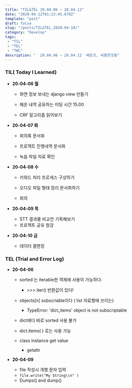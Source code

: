 ```yaml
---
title: "TIL&TEL 20.04.06 ~ 20.04.12"
date: "2020-04-12T01:23:45.678Z"
template: "post"
draft: false
slug: "/posts/TIL&TEL_2020-04-18/"
category: "Develop"
tags:
 - "TIL"
 - "TEL"
 - "TWC"
description: "  20.04.06 ~ 20.04.12  배운것, 씨름한것들"
---
```


### TIL( Today I Learned)

- **20-04-06 월**

  - 화면 정보 보내는 django view 만들기

  - 해온 내역 공유하는 미팅 시간 15:00

  - CRF 알고리즘 읽어보기

    

- **20-04-07 화**

  - 회의록 문서화

  - 프로젝트 진행내역 문서화

  - 녹음 파일 자료 확인

    

- **20-04-08 수**

  - 키워드 처리 프로세스 구상하기

  - 오디오 파일 형태 정리 문서화하기

  - 회의

    

- **20-04-09 목**

  - STT 결과물 비교안 기획해보기
  - 프로젝트 공유 청강

  

- **20-04-10 금**

  - 데이터 클렌징

###  **TEL (Trial and Error Log)**

- **20-04-06**

  - sorted 는 iterable한 객체에 사용이 가능하다.

     

    - \>>> iter(<objects>) 반환값이 있다! 

  - objects[n] subscriable이다 ( list 자료형에 쓰이는)

     

    - TypeError: 'dict_items' object is not subscriptable

  - dict에다 바로 sorted 사용 불가

  - dict.items( ) 로는 사용 가능

  - class instance get value

    - getattr

- **20-04-09**

  - file 작성시 개행 문자 입력
  - `file.write("My String\\n" )`
  - Dumps() and dump()

